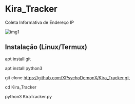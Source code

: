 # Kira_Tracker
Coleta Informativa de Endereço IP


![img1](https://user-images.githubusercontent.com/100163631/155025481-0cff3c02-0436-4759-a358-c34b661d46e0.png)

Instalação (Linux/Termux)
------
apt install git


apt install python3


git clone https://github.com/XPsychoDemonX/Kira_Tracker.git


cd Kira_Tracker


python3 KiraTracker.py
